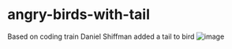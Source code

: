 # angry-birds-with-tail
Based on coding train Daniel Shiffman added a tail to bird 
![image](https://github.com/ReinhardLenz/angry-birds-with-tail/assets/71219487/abeb2ceb-9b53-49cb-953e-221efde61aab)
